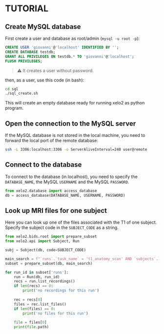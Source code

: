 # TUTORIAL

## Create MySQL database
First create a user and database as root/admin (`mysql -u root -p`):

```SQL
CREATE USER 'giovanni'@'localhost' IDENTIFIED BY '';
CREATE DATABASE testdb;
GRANT ALL PRIVILEGES ON testdb.* TO 'giovanni'@'localhost';
FLUSH PRIVILEGES;
```

> :warning: It creates a user without password.

then, as a user, use this code (in bash):

```bash
cd sql
./sql_create.sh
```

This will create an empty database ready for running xelo2 as python program.

## Open the connection to the MySQL server

If the MySQL database is not stored in the local machine, you need to forward the local port of the remote database:

```bash
ssh -L 3306:localhost:3306 -o ServerAliveInterval=240 user@remote
```

## Connect to the database
To connect to the database (in localhost), you need to specify the `DATABASE_NAME`, the MySQL `USERNAME` and the MySQL `PASSWORD`.

```python
from xelo2.database import access_database
db = access_database(DATABASE_NAME, USERNAME, PASSWORD)
```

## Look up MRI files for one subject
Here you can look up one of the files associated with the T1 of one subject. 
Specify the subject code in the `SUBJECT_CODE` as a string.

```python
from xelo2.bids.root import prepare_subset
from xelo2.api import Subject, Run

subj = Subject(db, code=SUBJECT_CODE)

main_search = f"`runs`.`task_name` = 't1_anatomy_scan' AND `subjects`.`id` = {subj.id}"
subset = prepare_subset(db, main_search)

for run_id in subset['runs']:
    run = Run(db, run_id)
    recs = run.list_recordings()
    if len(recs) == 0:
        print('no recordings for this run')
        
    rec = recs[0]
    files = rec.list_files()
    if len(files) == 0:
        print('no files for this run')
    
    file = files[0]
    print(file.path)
```
